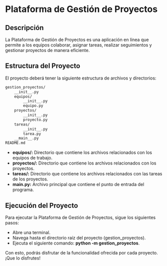 # Plataforma de Gestión de Proyectos

## Descripción

La Plataforma de Gestión de Proyectos es una aplicación en línea que permite a los equipos colaborar, asignar tareas, realizar seguimientos y gestionar proyectos de manera eficiente.

## Estructura del Proyecto

El proyecto deberá tener la siguiente estructura de archivos y directorios:

``` markdown
gestion_proyectos/
    __init__.py
    equipos/
        __init__.py
        equipo.py
    proyectos/
        __init__.py
        proyecto.py
    tareas/
        __init__.py
        tarea.py
    __main__.py
README.md
```
- **equipos/:** Directorio que contiene los archivos relacionados con los equipos de trabajo.
- **proyectos/:** Directorio que contiene los archivos relacionados con los proyectos.
- **tareas/:** Directorio que contiene los archivos relacionados con las tareas de los proyectos.
- **__main__.py:** Archivo principal que contiene el punto de entrada del programa.

## Ejecución del Proyecto

Para ejecutar la Plataforma de Gestión de Proyectos, sigue los siguientes pasos:

- Abre una terminal.
- Navega hasta el directorio raíz del proyecto (gestion_proyectos).
- Ejecuta el siguiente comando: **python -m gestion_proyectos**.

Con esto, podrás disfrutar de la funcionalidad ofrecida por cada proyecto. ¡Que lo disfrutes!